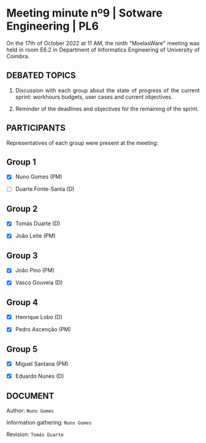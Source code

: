 # Meeting minute nº9 | Sotware Engineering | PL6

<div align="justify">

On the 17th of October 2022 at 11 AM, the ninth "MoelasWare" meeting was held in room E6.2 in Department of Informatics Engineering of University of Coimbra.


## DEBATED TOPICS

1. Discussion with each group about the state of progress of the current sprint: workhours budgets, user cases and current objectives.

2. Reminder of the deadlines and objectives for the remaining of the sprint.

## PARTICIPANTS

Representatives of each group were present at the meeting:

## Group 1

- [x] Nuno Gomes (PM)

- [ ] Duarte Fonte-Santa (D)

## Group 2

- [x] Tomás Duarte (D)

- [x] João Leite (PM)

## Group 3

- [x] João Pino (PM)

- [x] Vasco Gouveia (D)

## Group 4

- [x] Henrique Lobo (D)

- [x] Pedro Ascenção (PM)

## Group 5

- [x] Miguel Santana (PM)

- [x] Eduardo Nunes (D)

## DOCUMENT

Author: `Nuno Gomes`

Information gathering: `Nuno Gomes`

Revision: `Tomás Duarte`
